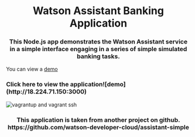 <h1 align="center" style="border-bottom: none;">Watson Assistant Banking Application</h1>
<h3 align="center">This Node.js app demonstrates the Watson Assistant service in a simple interface engaging in a series of simple simulated banking tasks.</h3>

You can view a [demo](http://18.224.71.150:3000)

<h3> Click here to view the application![demo](http://18.224.71.150:3000) </h3>

![vagrantup and vagrant ssh](https://user-images.githubusercontent.com/18014466/49681102-4a032e80-fa6a-11e8-9ede-fcf766175679.gif)









<h3 align="center">This application is taken from another project on github. https://github.com/watson-developer-cloud/assistant-simple</h3>
